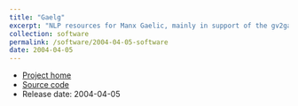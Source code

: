 ```yaml
---
title: "Gaelg"
excerpt: "NLP resources for Manx Gaelic, mainly in support of the gv2ga MT engine"
collection: software
permalink: /software/2004-04-05-software
date: 2004-04-05
---
```


* [Project home](https://github.com/kscanne/gaelg)
* [Source code](https://github.com/kscanne/gaelg)
* Release date: 2004-04-05
